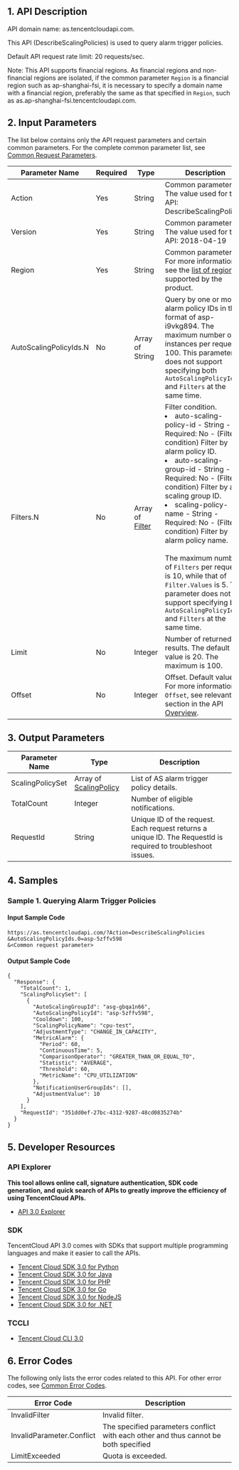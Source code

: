 ## 1. API Description

API domain name: as.tencentcloudapi.com.

This API (DescribeScalingPolicies) is used to query alarm trigger policies.

Default API request rate limit: 20 requests/sec.

Note: This API supports financial regions. As financial regions and non-financial regions are isolated, if the common parameter `Region` is a financial region such as ap-shanghai-fsi, it is necessary to specify a domain name with a financial region, preferably the same as that specified in `Region`, such as as.ap-shanghai-fsi.tencentcloudapi.com.



## 2. Input Parameters

The list below contains only the API request parameters and certain common parameters. For the complete common parameter list, see [Common Request Parameters](/document/api/377/20426).

| Parameter Name | Required | Type | Description |
|---------|---------|---------|---------|
| Action | Yes | String | Common parameter. The value used for this API: DescribeScalingPolicies |
| Version | Yes | String | Common parameter. The value used for this API: 2018-04-19 |
| Region | Yes | String | Common parameter. For more information, see the [list of regions](/document/api/377/20426#.E5.9C.B0.E5.9F.9F.E5.88.97.E8.A1.A8) supported by the product. |
| AutoScalingPolicyIds.N | No | Array of String | Query by one or more alarm policy IDs in the format of asp-i9vkg894. The maximum number of instances per request is 100. This parameter does not support specifying both `AutoScalingPolicyIds` and `Filters` at the same time. |
| Filters.N | No | Array of [Filter](/document/api/377/20453#Filter) | Filter condition. <br/><li> auto-scaling-policy-id - String - Required: No - (Filter condition) Filter by alarm policy ID. </li><li> auto-scaling-group-id - String - Required: No - (Filter condition) Filter by auto scaling group ID. </li><li> scaling-policy-name - String - Required: No - (Filter condition) Filter by alarm policy name. </li><br/>The maximum number of `Filters` per request is 10, while that of `Filter.Values` is 5. This parameter does not support specifying both `AutoScalingPolicyIds` and `Filters` at the same time. |
| Limit | No | Integer | Number of returned results. The default value is 20. The maximum is 100. | For more information on `Limit`, see relevant section in the API [Overview](https://cloud.tencent.com/document/api/213/15688). |
| Offset | No | Integer | Offset. Default value: 0. For more information on `Offset`, see relevant section in the API [Overview](https://cloud.tencent.com/document/api/213/15688). |

## 3. Output Parameters

| Parameter Name | Type | Description |
|---------|---------|---------|
| ScalingPolicySet | Array of [ScalingPolicy](/document/api/377/20453#ScalingPolicy) | List of AS alarm trigger policy details. |
| TotalCount | Integer | Number of eligible notifications. |
| RequestId | String | Unique ID of the request. Each request returns a unique ID. The RequestId is required to troubleshoot issues. |

## 4. Samples

### Sample 1. Querying Alarm Trigger Policies

#### Input Sample Code

```
https://as.tencentcloudapi.com/?Action=DescribeScalingPolicies
&AutoScalingPolicyIds.0=asp-5zffv598
&<Common request parameter>
```

#### Output Sample Code

```
{
  "Response": {
    "TotalCount": 1,
    "ScalingPolicySet": [
      {
        "AutoScalingGroupId": "asg-gbqa1n66",
        "AutoScalingPolicyId": "asp-5zffv598",
        "Cooldown": 100,
        "ScalingPolicyName": "cpu-test",
        "AdjustmentType": "CHANGE_IN_CAPACITY",
        "MetricAlarm": {
          "Period": 60,
          "ContinuousTime": 5,
          "ComparisonOperator": "GREATER_THAN_OR_EQUAL_TO",
          "Statistic": "AVERAGE",
          "Threshold": 60,
          "MetricName": "CPU_UTILIZATION"
        },
        "NotificationUserGroupIds": [],
        "AdjustmentValue": 10
      }
    ],
    "RequestId": "351dd0ef-27bc-4312-9287-48cd0835274b"
  }
}
```


## 5. Developer Resources

### API Explorer

**This tool allows online call, signature authentication, SDK code generation, and quick search of APIs to greatly improve the efficiency of using TencentCloud APIs.**

* [API 3.0 Explorer](https://console.cloud.tencent.com/api/explorer?Product=as&Version=2018-04-19&Action=DescribeScalingPolicies)

### SDK

TencentCloud API 3.0 comes with SDKs that support multiple programming languages and make it easier to call the APIs.

* [Tencent Cloud SDK 3.0 for Python](https://github.com/TencentCloud/tencentcloud-sdk-python)
* [Tencent Cloud SDK 3.0 for Java](https://github.com/TencentCloud/tencentcloud-sdk-java)
* [Tencent Cloud SDK 3.0 for PHP](https://github.com/TencentCloud/tencentcloud-sdk-php)
* [Tencent Cloud SDK 3.0 for Go](https://github.com/TencentCloud/tencentcloud-sdk-go)
* [Tencent Cloud SDK 3.0 for NodeJS](https://github.com/TencentCloud/tencentcloud-sdk-nodejs)
* [Tencent Cloud SDK 3.0 for .NET](https://github.com/TencentCloud/tencentcloud-sdk-dotnet)

### TCCLI

* [Tencent Cloud CLI 3.0](https://cloud.tencent.com/document/product/440/6176)

## 6. Error Codes

The following only lists the error codes related to this API. For other error codes, see [Common Error Codes](/document/api/377/20428#.E5.85.AC.E5.85.B1.E9.94.99.E8.AF.AF.E7.A0.81).

| Error Code | Description |
|---------|---------|
| InvalidFilter | Invalid filter. |
| InvalidParameter.Conflict | The specified parameters conflict with each other and thus cannot be both specified |
| LimitExceeded | Quota is exceeded. |
